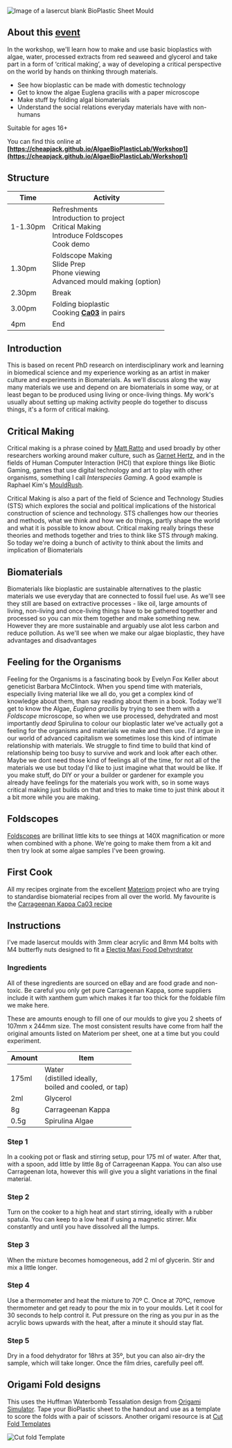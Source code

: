 
![Image of a lasercut blank BioPlastic Sheet Mould](images/BioPlasticSheetMouldSmall.jpg)

## About this [event](https://www.eventbrite.co.uk/e/algaebioplasticlab-feeling-for-the-organisms-workshop-tickets-383972059767)

In the workshop, we'll learn how to make and use basic bioplastics with algae, water, processed extracts from red seaweed and glycerol and take part in a form of ‘critical making’, a way of developing a critical perspective on the world by hands on thinking through materials.

 * See how bioplastic can be made with domestic technology
 * Get to know the algae Euglena gracilis with a paper microscope
 * Make stuff by folding algal biomaterials
 * Understand the social relations everyday materials have with non-humans

Suitable for ages 16+

You can find this online at **[https://cheapjack.github.io/AlgaeBioPlasticLab/Workshop1](https://cheapjack.github.io/AlgaeBioPlasticLab/Workshop1)**

## Structure 


**Time**|**Activity**
---|---
1-1.30pm|Refreshments<br>Introduction to project<br>Critical Making<br>Introduce Foldscopes<br>Cook demo
1.30pm|Foldscope Making<br>Slide Prep<br>Phone viewing<br>Advanced mould making (option)
2.30pm|Break
3.00pm|Folding bioplastic<br>Cooking **[Ca03](https://materiom.org/recipe/206)** in pairs
4pm|End

## Introduction

This is based on recent PhD research on interdisciplinary work and learning in biomedical science and my experience working as an artist in maker culture and experiments in Biomaterials. As we'll discuss along the way many materials we use and depend on are biomaterials in some way, or at least began to be produced using living or once-living things. My work's usually about setting up making activity people do together to discuss things, it's a form of critical making.

## Critical Making

Critical making is a phrase coined by [Matt Ratto](https://criticalmaking.com/matt-ratto/) and used broadly by other researchers working around maker culture, such as [Garnet Hertz](http://www.conceptlab.com/criticalmaking/), and in the fields of Human Computer Interaction (HCI) that explore things like Biotic Gaming, games that use digital technology and art to play with other organisms, something I call *Interspecies Gaming*. A good example is Raphael Kim's [MouldRush](https://raphael.kim/mould-rush-1).

Critical Making is also a part of the field of Science and Technology Studies (STS) which explores the social and political implications of the historical construction of science and technology. STS challenges how our theories and methods, what we think and how we do things, partly shape the world and what it is possible to know about. Critical making really brings these theories and methods together and tries to think like STS *through* making. So today we're doing a bunch of activity to think about the limits and implication of Biomaterials

## Biomaterials

Biomaterials like bioplastic are sustainable alternatives to the plastic materials we use everyday that are connected to fossil fuel use. As we'll see they still are based on extractive processes - like oil, large amounts of living, non-living and once-living things have to be gathered together and processed so you can mix them together and make something new. However they are more sustainable and arguably use alot less carbon and reduce pollution. As we'll see when we make our algae bioplastic, they have advantages and disadvantages  

## Feeling for the Organisms

Feeling for the Organisms is a fascinating book by Evelyn Fox Keller about geneticist Barbara McClintock.  When you spend time with materials, especially living material like we all do, you get a complex kind of knowledge about them, than say reading about them in a book. Today we'll get to know the Algae, *Euglena gracilis* by trying to see them with a *Foldscope* microscope, so when we use processed, dehydrated and most importantly *dead* Spirulina to colour our bioplastic later we've actually got a feeling for the organisms and materials we make and then use. I'd argue in our world of advanced capitalism we sometimes lose this kind of intimate relationship with materials. We struggle to find time to build that kind of relationship being too busy to survive and work and look after each other. Maybe we dont need those kind of feelings all of the time, for not all of the materials we use but today I'd like to just imagine what that would be like. If you make stuff, do DIY or your a builder or gardener for example you already have feelings for the materials you work with, so in some ways critical making just builds on that and tries to make time to just think about it a bit more while you are making.

## Foldscopes

[Foldscopes](https://foldscope.com/pages/frequently-asked-questions) are brillinat little kits to see things at 140X magnification or more when combined with a phone. We're going to make them from a kit and then try look at some algae samples I've been growing.

## First Cook

All my recipes orginate from the excellent [Materiom](https://materiom.org/) project who are trying to standardise biomaterial recipes from all over the world. My favourite is the [Carrageenan Kappa Ca03 recipe](https://materiom.org/recipe/206)

## Instructions

I've made lasercut moulds with 3mm clear acrylic and 8mm M4 bolts with M4 butterfly nuts designed to fit  a [Electiq Maxi Food Dehyrdrator](https://www.electriq.co.uk/p/edfd06/electriq-maxi-digital-food-dehydrator-with-6-collapsible-shelves-and-48-hour-timer) 

### Ingredients

All of these ingredients are sourced on eBay and are food grade and non-toxic. Be careful you only get pure Carrageenan Kappa, some suppliers include it with xanthem gum which makes it far too thick for the foldable film we make here.

These are amounts enough to fill one of our moulds to give you 2 sheets of 107mm x 244mm size. The most consistent results have come from half the original amounts listed on Materiom per sheet, one at a time but you could experiment.


**Amount**|**Item**
---|---
175ml|Water<br>(distilled ideally, <br>boiled and cooled, or tap)
2ml|Glycerol
8g|Carrageenan Kappa 
0.5g|Spirulina Algae

### Step 1

In a cooking pot or flask and stirring setup, pour 175 ml of water. After that, with a spoon, add little by little 8g of Carrageenan Kappa. You can also use Carrageenan Iota, however this will give you a slight variations in the final material.

### Step 2

Turn on the cooker to a high heat and start stirring, ideally with a rubber spatula. You can keep to a low heat if using a magnetic stirrer. Mix constantly and until you have dissolved all the lumps.

### Step 3

When the mixture becomes homogeneous, add 2 ml of glycerin. Stir and mix a little longer.

### Step 4

Use a thermometer and heat the mixture to 70º C. Once at 70ºC, remove thermometer and get ready to pour the mix in to your moulds. Let it cool for 30 seconds to help control it. Put pressure on the ring as you pur in as the acrylic bows upwards with the heat, after a minute it should stay flat.

### Step 5

Dry in a food dehydrator for 18hrs at 35º, but you can also air-dry the sample, which will take longer. Once the film dries, carefully peel off.

## Origami Fold designs

This uses the Huffman Waterbomb Tessalation design from [Origami Simulator](https://origamisimulator.org/). Tape your BioPlastic sheet to the handout and use as a template to score the folds with a pair of scissors. Another origami resource is at [Cut Fold Templates](http://cutfoldtemplates.com)

![Cut fold Template](images/FirstFold.png)


